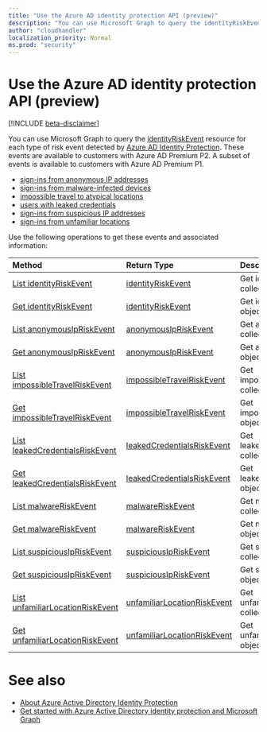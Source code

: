 ```yaml
---
title: "Use the Azure AD identity protection API (preview)"
description: "You can use Microsoft Graph to query the identityRiskEvent resource for each type of risk event detected by Azure AD Identity Protection. These events are available to customers with Azure AD Premium P2. A subset of events is available to customers with Azure AD Premium P1."
author: "cloudhandler"
localization_priority: Normal
ms.prod: "security"
---
```


# Use the Azure AD identity protection API (preview)

[!INCLUDE [beta-disclaimer](../../includes/beta-disclaimer.md)]

You can use Microsoft Graph to query the [identityRiskEvent](identityriskevent.md) resource for each type of risk event detected by [Azure AD Identity Protection](https://docs.microsoft.com/azure/active-directory/active-directory-identityprotection). These events are available to customers with Azure AD Premium P2. A subset of events is available to customers with Azure AD Premium P1.

* [sign-ins from anonymous IP addresses](anonymousipriskevent.md)
* [sign-ins from malware-infected devices](malwareriskevent.md)
* [impossible travel to atypical locations](impossibletravelriskevent.md)
* [users with leaked credentials](leakedcredentialsriskevent.md)
* [sign-ins from suspicious IP addresses](suspiciousipriskevent.md)
* [sign-ins from unfamiliar locations](unfamiliarlocationriskevent.md)

Use the following operations to get these events and associated information:

| Method		   | Return Type	|Description|
|:---------------|:--------|:----------|
|[List identityRiskEvent](../api/identityriskevent-get.md) |[identityRiskEvent](identityriskevent.md)| Get identityRiskEvent collection. |
|[Get identityRiskEvent](../api/identityriskevent-get.md) |[identityRiskEvent](identityriskevent.md)| Get identityRiskEvent object. |
|[List anonymousIpRiskEvent](../api/anonymousipriskevent-get.md) |[anonymousIpRiskEvent](anonymousipriskevent.md)| Get anonymousIpRiskEvent collection. |
|[Get anonymousIpRiskEvent](../api/anonymousipriskevent-get.md) |[anonymousIpRiskEvent](anonymousipriskevent.md)| Get anonymousIpRiskEvent object. |
|[List impossibleTravelRiskEvent](../api/impossibletravelriskevent-get.md) |[impossibleTravelRiskEvent](impossibletravelriskevent.md)| Get impossibleTravelRiskEvent collection. |
|[Get impossibleTravelRiskEvent](../api/impossibletravelriskevent-get.md) |[impossibleTravelRiskEvent](impossibletravelriskevent.md)| Get impossibleTravelRiskEvent object. |
|[List leakedCredentialsRiskEvent](../api/leakedcredentialsriskevent-get.md) |[leakedCredentialsRiskEvent](leakedcredentialsriskevent.md)| Get leakedCredentialsRiskEvent collection. |
|[Get leakedCredentialsRiskEvent](../api/leakedcredentialsriskevent-get.md) |[leakedCredentialsRiskEvent](leakedcredentialsriskevent.md)| Get leakedCredentialsRiskEvent object. |
|[List malwareRiskEvent](../api/malwareriskevent-get.md) |[malwareRiskEvent](malwareriskevent.md)| Get malwareRiskEvent collection. |
|[Get malwareRiskEvent](../api/malwareriskevent-get.md) |[malwareRiskEvent](malwareriskevent.md)| Get malwareRiskEvent object. |
|[List suspiciousIpRiskEvent](../api/suspiciousipriskevent-get.md) |[suspiciousIpRiskEvent](suspiciousipriskevent.md)| Get suspiciousIpRiskEvent collection. |
|[Get suspiciousIpRiskEvent](../api/suspiciousipriskevent-get.md) |[suspiciousIpRiskEvent](suspiciousipriskevent.md)| Get suspiciousIpRiskEvent object. |
|[List unfamiliarLocationRiskEvent](../api/unfamiliarlocationriskevent-get.md) |[unfamiliarLocationRiskEvent](unfamiliarlocationriskevent.md)| Get unfamiliarLocationRiskEvent collection. |
|[Get unfamiliarLocationRiskEvent](../api/unfamiliarlocationriskevent-get.md) |[unfamiliarLocationRiskEvent](unfamiliarlocationriskevent.md)| Get unfamiliarLocationRiskEvent object. |

# See also

* [About Azure Active Directory Identity Protection](https://docs.microsoft.com/azure/active-directory/active-directory-identityprotection)
* [Get started with Azure Active Directory identity protection and Microsoft Graph](https://docs.microsoft.com/azure/active-directory/active-directory-identityprotection-graph-getting-started)
